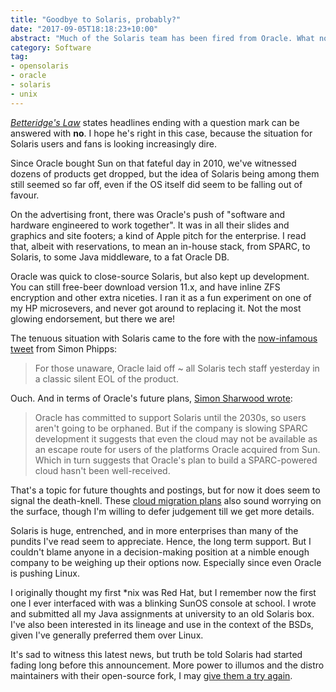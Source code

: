 ```yaml
---
title: "Goodbye to Solaris, probably?"
date: "2017-09-05T18:18:23+10:00"
abstract: "Much of the Solaris team has been fired from Oracle. What now?"
category: Software
tag:
- opensolaris
- oracle
- solaris
- unix
---
```

*[Betteridge's Law]* states headlines ending with a question mark can be answered with **no**. I hope he's right in this case, because the situation for Solaris users and fans is looking increasingly dire. 

Since Oracle bought Sun on that fateful day in 2010, we've witnessed dozens of products get dropped, but the idea of Solaris being among them still seemed so far off, even if the OS itself did seem to be falling out of favour.

On the advertising front, there was Oracle's push of "software and hardware engineered to work together". It was in all their slides and graphics and site footers; a kind of Apple pitch for the enterprise. I read that, albeit with reservations, to mean an in-house stack, from SPARC, to Solaris, to some Java middleware, to a fat Oracle DB.

Oracle was quick to close-source Solaris, but also kept up development. You can still free-beer download version 11.x, and have inline ZFS encryption and other extra niceties. I ran it as a fun experiment on one of my HP microsevers, and never got around to replacing it. Not the most glowing endorsement, but there we are!

The tenuous situation with Solaris came to the fore with the [now-infamous tweet] from Simon Phipps:

> For those unaware, Oracle laid off ~ all Solaris tech staff yesterday in a classic silent EOL of the product.

Ouch. And in terms of Oracle's future plans, [Simon Sharwood wrote]:

> Oracle has committed to support Solaris until the 2030s, so users aren't going to be orphaned. But if the company is slowing SPARC development it suggests that even the cloud may not be available as an escape route for users of the platforms Oracle acquired from Sun. Which in turn suggests that Oracle's plan to build a SPARC-powered cloud hasn't been well-received.

That's a topic for future thoughts and postings, but for now it does seem to signal the death-knell. These [cloud migration plans] also sound worrying on the surface, though I'm willing to defer judgement till we get more details.

Solaris is huge, entrenched, and in more enterprises than many of the pundits I've read seem to appreciate. Hence, the long term support. But I couldn't blame anyone in a decision-making position at a nimble enough company to be weighing up their options now. Especially since even Oracle is pushing Linux.

I originally thought my first \*nix was Red Hat, but I remember now the first one I ever interfaced with was a blinking SunOS console at school. I wrote and submitted all my Java assignments at university to an old Solaris box. I've also been interested in its lineage and use in the context of the BSDs, given I've generally preferred them over Linux.

It's sad to witness this latest news, but truth be told Solaris had started fading long before this announcement. More power to illumos and the distro maintainers with their open-source fork, I may [give them a try again].

[Betteridge's Law]: https://en.wikipedia.org/wiki/Betteridge%27s_Law_of_Headlines
[now-infamous tweet]: https://twitter.com/drewfisher314/status/903804762373537793
[Simon Sharwood wrote]: https://www.theregister.co.uk/2017/09/04/oracle_layoffs_solaris_sparc_teams/
[cloud migration plans]: https://www.theregister.co.uk/2017/09/05/solaris_update_plan_is_real_but_its_future_looks_cloudy_by_design/
[give them a try again]: https://rubenerd.com/opensolaris-macbook-pro/

